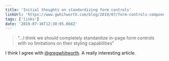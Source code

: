 ```yaml
---
title: 'Initial thoughts on standardizing form controls'
linkUrl: 'https://www.gwhitworth.com/blog/2019/07/form-controls-components/'
tags: ['links'] 
date: '2019-07-16T12:30:05.066Z'
---
```

> “...I think we should completely standardize in-page form controls with no limitations on their styling capabilities”

I think I agree with [@gregwhitworth](//twitter.com/gregwhitworth). A really interesting article. 